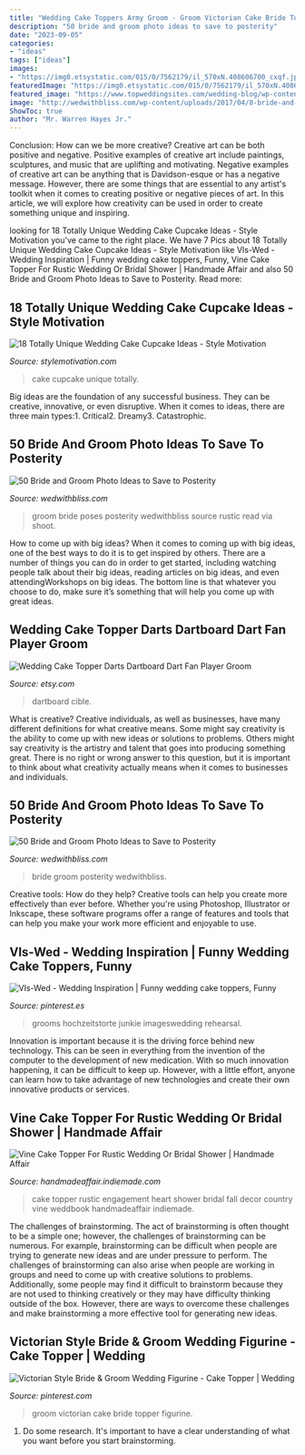 ```yaml
---
title: "Wedding Cake Toppers Army Groom - Groom Victorian Cake Bride Topper Figurine"
description: "50 bride and groom photo ideas to save to posterity"
date: "2023-09-05"
categories:
- "ideas"
tags: ["ideas"]
images:
- "https://img0.etsystatic.com/015/0/7562179/il_570xN.408606700_cxqf.jpg"
featuredImage: "https://img0.etsystatic.com/015/0/7562179/il_570xN.408606700_cxqf.jpg"
featured_image: "https://www.topweddingsites.com/wedding-blog/wp-content/uploads/2014/03/2c204a71e445245aa8949d6e96ba9a89.jpg"
image: "http://wedwithbliss.com/wp-content/uploads/2017/04/8-bride-and-groom-photo-ideas.jpg"
ShowToc: true
author: "Mr. Warren Hayes Jr."
---
```



Conclusion: How can we be more creative?
Creative art can be both positive and negative. Positive examples of creative art include paintings, sculptures, and music that are uplifting and motivating. Negative examples of creative art can be anything that is Davidson-esque or has a negative message. However, there are some things that are essential to any artist's toolkit when it comes to creating positive or negative pieces of art. In this article, we will explore how creativity can be used in order to create something unique and inspiring.

	

		
looking for 18 Totally Unique Wedding Cake Cupcake Ideas - Style Motivation you've came to the right place. We have 7 Pics about 18 Totally Unique Wedding Cake Cupcake Ideas - Style Motivation like VIs-Wed - Wedding Inspiration | Funny wedding cake toppers, Funny, Vine Cake Topper For Rustic Wedding Or Bridal Shower | Handmade Affair and also 50 Bride and Groom Photo Ideas to Save to Posterity. Read more:
		
    
## 18 Totally Unique Wedding Cake Cupcake Ideas - Style Motivation

<img loading=lazy src="https://www.topweddingsites.com/wedding-blog/wp-content/uploads/2014/03/2c204a71e445245aa8949d6e96ba9a89.jpg" onerror="this.onerror=null;this.src='https://tse4.mm.bing.net/th?id=OIP.v2GHt9D-L8xcm5uzNOQz6gAAAA&amp;pid=15.1';" alt="18 Totally Unique Wedding Cake Cupcake Ideas - Style Motivation">

_Source: stylemotivation.com_

>cake cupcake unique totally. 

	

Big ideas are the foundation of any successful business. They can be creative, innovative, or even disruptive. When it comes to ideas, there are three main types:1. Critical2. Dreamy3. Catastrophic.

    
## 50 Bride And Groom Photo Ideas To Save To Posterity

<img loading=lazy src="http://wedwithbliss.com/wp-content/uploads/2017/04/8-bride-and-groom-photo-ideas.jpg" onerror="this.onerror=null;this.src='https://tse4.mm.bing.net/th?id=OIP.Mn16qE4a5yv-7zaqSiFE7gHaLG&amp;pid=15.1';" alt="50 Bride and Groom Photo Ideas to Save to Posterity">

_Source: wedwithbliss.com_

>groom bride poses posterity wedwithbliss source rustic read via shoot. 

	

How to come up with big ideas?
When it comes to coming up with big ideas, one of the best ways to do it is to get inspired by others. There are a number of things you can do in order to get started, including watching people talk about their big ideas, reading articles on big ideas, and even attendingWorkshops on big ideas. The bottom line is that whatever you choose to do, make sure it’s something that will help you come up with great ideas.

    
## Wedding Cake Topper Darts Dartboard Dart Fan Player Groom

<img loading=lazy src="https://img0.etsystatic.com/015/0/7562179/il_570xN.408606700_cxqf.jpg" onerror="this.onerror=null;this.src='https://tse2.mm.bing.net/th?id=OIP.7uPCH2mKLXvWx2cPx5j1ewHaHw&amp;pid=15.1';" alt="Wedding Cake Topper Darts Dartboard Dart Fan Player Groom">

_Source: etsy.com_

>dartboard cible. 

	

What is creative?
Creative individuals, as well as businesses, have many different definitions for what creative means. Some might say creativity is the ability to come up with new ideas or solutions to problems. Others might say creativity is the artistry and talent that goes into producing something great. There is no right or wrong answer to this question, but it is important to think about what creativity actually means when it comes to businesses and individuals.

    
## 50 Bride And Groom Photo Ideas To Save To Posterity

<img loading=lazy src="https://wedwithbliss.com/wp-content/uploads/2017/04/16-bride-and-groom-photo-ideas.jpg" onerror="this.onerror=null;this.src='https://tse4.mm.bing.net/th?id=OIP.YiF6XqcjEaZlsYgNoexJjgHaLH&amp;pid=15.1';" alt="50 Bride and Groom Photo Ideas to Save to Posterity">

_Source: wedwithbliss.com_

>bride groom posterity wedwithbliss. 

	

Creative tools: How do they help?
Creative tools can help you create more effectively than ever before. Whether you're using Photoshop, Illustrator or Inkscape, these software programs offer a range of features and tools that can help you make your work more efficient and enjoyable to use.

    
## VIs-Wed - Wedding Inspiration | Funny Wedding Cake Toppers, Funny

<img loading=lazy src="https://i.pinimg.com/originals/15/1b/04/151b0423a20f0da3e578bf4b3cfb330e.jpg" onerror="this.onerror=null;this.src='https://tse1.mm.bing.net/th?id=OIP.G8ZWAwLvaSETh5izYaAQawHaJ4&amp;pid=15.1';" alt="VIs-Wed - Wedding Inspiration | Funny wedding cake toppers, Funny">

_Source: pinterest.es_

>grooms hochzeitstorte junkie imageswedding rehearsal. 

	

Innovation is important because it is the driving force behind new technology. This can be seen in everything from the invention of the computer to the development of new medication. With so much innovation happening, it can be difficult to keep up. However, with a little effort, anyone can learn how to take advantage of new technologies and create their own innovative products or services.

    
## Vine Cake Topper For Rustic Wedding Or Bridal Shower | Handmade Affair

<img loading=lazy src="https://handmadeaffair.indiemade.com/sites/handmadeaffair.indiemade.com/files/imagecache/im_clientsite_og_image/P-833-827359595-1.jpg" onerror="this.onerror=null;this.src='https://tse3.mm.bing.net/th?id=OIP.rtfNnkNvACPBtU-B2ftJ4gHaIB&amp;pid=15.1';" alt="Vine Cake Topper For Rustic Wedding Or Bridal Shower | Handmade Affair">

_Source: handmadeaffair.indiemade.com_

>cake topper rustic engagement heart shower bridal fall decor country vine weddbook handmadeaffair indiemade. 

	

The challenges of brainstorming.
The act of brainstorming is often thought to be a simple one; however, the challenges of brainstorming can be numerous. For example, brainstorming can be difficult when people are trying to generate new ideas and are under pressure to perform. The challenges of brainstorming can also arise when people are working in groups and need to come up with creative solutions to problems. Additionally, some people may find it difficult to brainstorm because they are not used to thinking creatively or they may have difficulty thinking outside of the box. However, there are ways to overcome these challenges and make brainstorming a more effective tool for generating new ideas.

    
## Victorian Style Bride &amp; Groom Wedding Figurine - Cake Topper | Wedding

<img loading=lazy src="https://i.pinimg.com/originals/73/96/4e/73964e9031225213c43d30f733c6d6ef.jpg" onerror="this.onerror=null;this.src='https://tse3.mm.bing.net/th?id=OIP.JfJz1WmkkcobhYlau5lnlAHaK4&amp;pid=15.1';" alt="Victorian Style Bride &amp; Groom Wedding Figurine - Cake Topper | Wedding">

_Source: pinterest.com_

>groom victorian cake bride topper figurine. 

	

1. Do some research. It's important to have a clear understanding of what you want before you start brainstorming.


